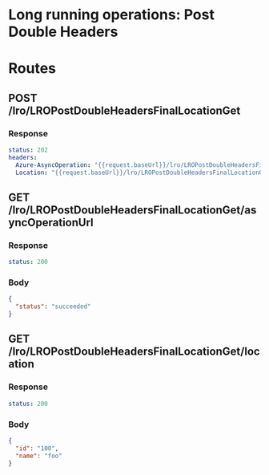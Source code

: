 # Long running operations: Post Double Headers

# Routes

## POST /lro/LROPostDoubleHeadersFinalLocationGet

### Response

```yaml
status: 202
headers:
  Azure-AsyncOperation: "{{request.baseUrl}}/lro/LROPostDoubleHeadersFinalLocationGet/asyncOperationUrl"
  Location: "{{request.baseUrl}}/lro/LROPostDoubleHeadersFinalLocationGet/location"
```

## GET /lro/LROPostDoubleHeadersFinalLocationGet/asyncOperationUrl

### Response

```yaml
status: 200
```

### Body

```json
{
  "status": "succeeded"
}
```

## GET /lro/LROPostDoubleHeadersFinalLocationGet/location

### Response

```yaml
status: 200
```

### Body

```json
{
  "id": "100",
  "name": "foo"
}
```
